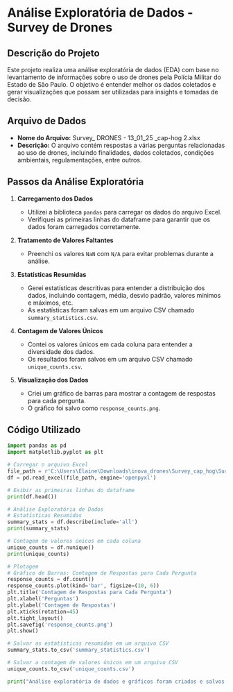 # Análise Exploratória de Dados - Survey de Drones

## Descrição do Projeto

Este projeto realiza uma análise exploratória de dados (EDA) com base no levantamento de informações sobre o uso de drones pela Polícia Militar do Estado de São Paulo. O objetivo é entender melhor os dados coletados e gerar visualizações que possam ser utilizadas para insights e tomadas de decisão.

## Arquivo de Dados

- **Nome do Arquivo:** Survey_ DRONES - 13_01_25 _cap-hog 2.xlsx
- **Descrição:** O arquivo contém respostas a várias perguntas relacionadas ao uso de drones, incluindo finalidades, dados coletados, condições ambientais, regulamentações, entre outros.

## Passos da Análise Exploratória

1. **Carregamento dos Dados**
   - Utilizei a biblioteca `pandas` para carregar os dados do arquivo Excel.
   - Verifiquei as primeiras linhas do dataframe para garantir que os dados foram carregados corretamente.

2. **Tratamento de Valores Faltantes**
   - Preenchi os valores `NaN` com `N/A` para evitar problemas durante a análise.

3. **Estatísticas Resumidas**
   - Gerei estatísticas descritivas para entender a distribuição dos dados, incluindo contagem, média, desvio padrão, valores mínimos e máximos, etc.
   - As estatísticas foram salvas em um arquivo CSV chamado `summary_statistics.csv`.

4. **Contagem de Valores Únicos**
   - Contei os valores únicos em cada coluna para entender a diversidade dos dados.
   - Os resultados foram salvos em um arquivo CSV chamado `unique_counts.csv`.

5. **Visualização dos Dados**
   - Criei um gráfico de barras para mostrar a contagem de respostas para cada pergunta.
   - O gráfico foi salvo como `response_counts.png`.

## Código Utilizado

```python
import pandas as pd
import matplotlib.pyplot as plt

# Carregar o arquivo Excel
file_path = r'C:\Users\Elaine\Downloads\inova_drones\Survey_cap_hog\Survey_ DRONES - 13_01_25 _cap-hog.xlsx'
df = pd.read_excel(file_path, engine='openpyxl')

# Exibir as primeiras linhas do dataframe
print(df.head())

# Análise Exploratória de Dados
# Estatísticas Resumidas
summary_stats = df.describe(include='all')
print(summary_stats)

# Contagem de valores únicos em cada coluna
unique_counts = df.nunique()
print(unique_counts)

# Plotagem
# Gráfico de Barras: Contagem de Respostas para Cada Pergunta
response_counts = df.count()
response_counts.plot(kind='bar', figsize=(10, 6))
plt.title('Contagem de Respostas para Cada Pergunta')
plt.xlabel('Perguntas')
plt.ylabel('Contagem de Respostas')
plt.xticks(rotation=45)
plt.tight_layout()
plt.savefig('response_counts.png')
plt.show()

# Salvar as estatísticas resumidas em um arquivo CSV
summary_stats.to_csv('summary_statistics.csv')

# Salvar a contagem de valores únicos em um arquivo CSV
unique_counts.to_csv('unique_counts.csv')

print("Análise exploratória de dados e gráficos foram criados e salvos.")
